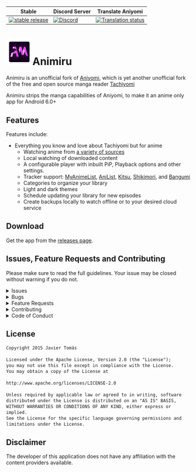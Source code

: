 | Stable | Discord Server | Translate Aniyomi |    
|--------|----------------|-------------------|
[![stable release](https://img.shields.io/github/release/Quickdesh/Animiru.svg?maxAge=3600&label=download)](https://github.com/Quickdesh/Animiru/releases) | [![Discord](https://img.shields.io/discord/1009125884491468861?label=discord&labelColor=7289da&color=2c2f33&style=flat)](https://discord.gg/yDuHDMwxhv) | [![Translation status](https://hosted.weblate.org/widgets/aniyomi/-/svg-badge.svg)](https://hosted.weblate.org/engage/aniyomi/?utm_source=widget) |

# ![app icon](.github/readme-images/app-icon.png)Animiru
Animiru is an unofficial fork of [Aniyomi](https://github.com/jmir1/aniyomi), which is yet another unofficial fork of the free and open source manga reader [Tachiyomi](https://github.com/tachiyomiorg/tachiyomi)

Animiru strips the manga capabilities of Aniyomi, to make it an anime only app for Android 6.0+


## Features

Features include:

* Everything you know and love about Tachiyomi but for anime
  * Watching anime from [a variety of sources](https://github.com/aniyomiorg/aniyomi-extensions)
  * Local watching of downloaded content
  * A configurable player with inbuilt PiP, Playback options and other settings.
  * Tracker support: [MyAnimeList](https://myanimelist.net/), [AniList](https://anilist.co/), [Kitsu](https://kitsu.io/), [Shikimori](https://shikimori.one), and [Bangumi](https://bgm.tv/)
  * Categories to organize your library
  * Light and dark themes
  * Schedule updating your library for new episodes
  * Create backups locally to watch offline or to your desired cloud service

## Download
Get the app from the [releases page](https://github.com/Quickdesh/Animiru/releases).

## Issues, Feature Requests and Contributing

Please make sure to read the full guidelines. Your issue may be closed without warning if you do not.

<details><summary>Issues</summary>

1. **Before reporting a new issue, take a look at the already opened [issues](https://github.com/Quickdesh/Animiru/issues).**
2. If you are unsure, ask here: [![Discord](https://img.shields.io/discord/1009125884491468861?label=discord&labelColor=7289da&color=2c2f33&style=flat)](https://discord.gg/yDuHDMwxhv)

</details>

<details><summary>Bugs</summary>

* Include version (More → About → Version)
* If not latest, try updating, it may have already been solved
* Preview version is equal to the number of commits as seen in the main page
* Include steps to reproduce (if not obvious from description)
* Include screenshot (if needed)
* If it could be device-dependent, try reproducing on another device (if possible)
* Don't group unrelated requests into one issue

DO: https://github.com/tachiyomiorg/tachiyomi/issues/24 https://github.com/tachiyomiorg/tachiyomi/issues/71

DON'T: https://github.com/tachiyomiorg/tachiyomi/issues/75

</details>

<details><summary>Feature Requests</summary>

* Write a detailed issue, explaining what it should do or how. Avoid writing just "like X app does"
* Include screenshot (if needed)

Source requests should be created at https://github.com/aniyomiorg/aniyomi-extensions, they do not belong in this repository.
</details>

<details><summary>Contributing</summary>

See [CONTRIBUTING.md](./CONTRIBUTING.md).
</details>

<details><summary>Code of Conduct</summary>

See [CODE_OF_CONDUCT.md](./CODE_OF_CONDUCT.md).
</details>


## License

    Copyright 2015 Javier Tomás

    Licensed under the Apache License, Version 2.0 (the "License");
    you may not use this file except in compliance with the License.
    You may obtain a copy of the License at

    http://www.apache.org/licenses/LICENSE-2.0

    Unless required by applicable law or agreed to in writing, software
    distributed under the License is distributed on an "AS IS" BASIS,
    WITHOUT WARRANTIES OR CONDITIONS OF ANY KIND, either express or implied.
    See the License for the specific language governing permissions and
    limitations under the License.

## Disclaimer

The developer of this application does not have any affiliation with the content providers available.
